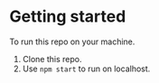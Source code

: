 # Getting started

To run this repo on your machine.

1. Clone this repo.
2. Use `npm start` to run on localhost.
